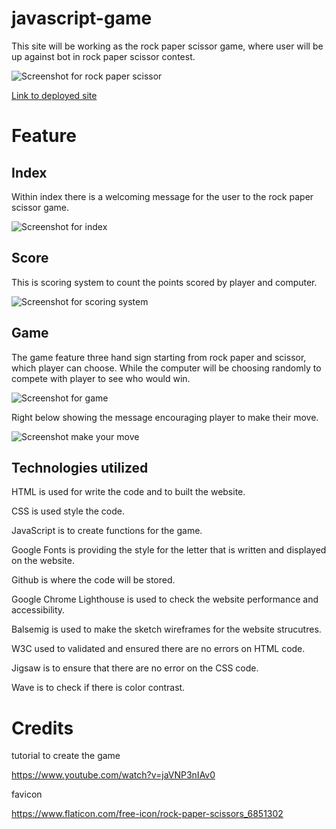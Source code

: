 # javascript-game

This site will be working as the rock paper scissor game, where user will be up against bot in rock paper scissor contest.

![Screenshot for rock paper scissor]()

[Link to deployed site]()

# Feature

## Index

Within index there is a welcoming message for the user to the rock paper scissor game.

![Screenshot for index]()

## Score

This is scoring system to count the points scored by player and computer.

![Screenshot for scoring system]()

## Game

The game feature three hand sign starting from rock paper and scissor, which player can choose. While the computer will be choosing randomly to compete with player to see who would win.

![Screenshot for game]()

Right below showing the message encouraging player to make their move.

![Screenshot make your move]()

## Technologies utilized

HTML is used for write the code and to built the website.

CSS is used style the code.

JavaScript is to create functions for the game.

Google Fonts is providing the style for the letter that is written and displayed on the website.

Github is where the code will be stored.

Google Chrome Lighthouse is used to check the website performance and accessibility.

Balsemig is used to make the sketch wireframes for the website strucutres.

W3C used to validated and ensured there are no errors on HTML code.

Jigsaw is to ensure that there are no error on the CSS code.

Wave is to check if there is color contrast.

# Credits

tutorial to create the game

https://www.youtube.com/watch?v=jaVNP3nIAv0 

favicon

https://www.flaticon.com/free-icon/rock-paper-scissors_6851302